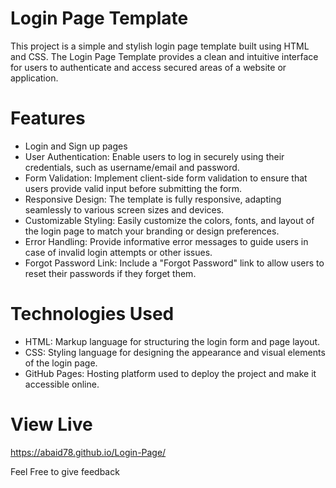 # Login Page Template
This project is a simple and stylish login page template built using HTML and CSS. The Login Page Template provides a clean and intuitive interface for users to authenticate and access secured areas of a website or application.
 
# Features
* Login and Sign up pages
* User Authentication: Enable users to log in securely using their credentials, such as username/email and password.
* Form Validation: Implement client-side form validation to ensure that users provide valid input before submitting the form.
* Responsive Design: The template is fully responsive, adapting seamlessly to various screen sizes and devices.
* Customizable Styling: Easily customize the colors, fonts, and layout of the login page to match your branding or design preferences.
* Error Handling: Provide informative error messages to guide users in case of invalid login attempts or other issues.
* Forgot Password Link: Include a "Forgot Password" link to allow users to reset their passwords if they forget them.

# Technologies Used
* HTML: Markup language for structuring the login form and page layout.
* CSS: Styling language for designing the appearance and visual elements of the login page.
* GitHub Pages: Hosting platform used to deploy the project and make it accessible online.
# View Live
 https://abaid78.github.io/Login-Page/

 Feel Free to give feedback
